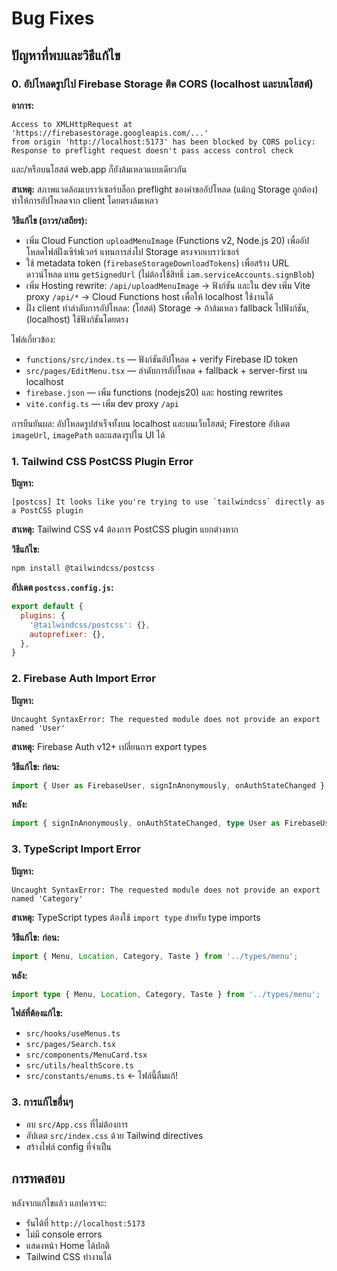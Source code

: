 # Bug Fixes

## ปัญหาที่พบและวิธีแก้ไข

### 0. อัปโหลดรูปไป Firebase Storage ติด CORS (localhost และบนโฮสต์)

**อาการ:**

```text
Access to XMLHttpRequest at 'https://firebasestorage.googleapis.com/...'
from origin 'http://localhost:5173' has been blocked by CORS policy:
Response to preflight request doesn't pass access control check
```

และ/หรือบนโฮสต์ web.app ก็ยังล้มเหลวแบบเดียวกัน

**สาเหตุ:** สภาพแวดล้อมเบราว์เซอร์บล็อก preflight ของคำขออัปโหลด (แม้กฎ Storage ถูกต้อง) ทำให้การอัปโหลดจาก client โดยตรงล้มเหลว

**วิธีแก้ไข (ถาวร/เสถียร):**

- เพิ่ม Cloud Function `uploadMenuImage` (Functions v2, Node.js 20) เพื่ออัปโหลดไฟล์ฝั่งเซิร์ฟเวอร์ แทนการส่งไป Storage ตรงจากเบราว์เซอร์
- ใช้ metadata token (`firebaseStorageDownloadTokens`) เพื่อสร้าง URL ดาวน์โหลด แทน `getSignedUrl` (ไม่ต้องใช้สิทธิ์ `iam.serviceAccounts.signBlob`)
- เพิ่ม Hosting rewrite: `/api/uploadMenuImage` → ฟังก์ชัน และใน dev เพิ่ม Vite proxy `/api/*` → Cloud Functions host เพื่อให้ localhost ใช้งานได้
- ฝั่ง client ทำลำดับการอัปโหลด: (โฮสต์) Storage → ถ้าล้มเหลว fallback ไปฟังก์ชัน, (localhost) ใช้ฟังก์ชันโดยตรง

ไฟล์เกี่ยวข้อง:

- `functions/src/index.ts` — ฟังก์ชันอัปโหลด + verify Firebase ID token
- `src/pages/EditMenu.tsx` — ลำดับการอัปโหลด + fallback + server-first บน localhost
- `firebase.json` — เพิ่ม functions (nodejs20) และ hosting rewrites
- `vite.config.ts` — เพิ่ม dev proxy `/api`

การยืนยันผล: อัปโหลดรูปสำเร็จทั้งบน localhost และบนเว็บโฮสต์; Firestore อัปเดต `imageUrl`, `imagePath` และแสดงรูปใน UI ได้

### 1. Tailwind CSS PostCSS Plugin Error

**ปัญหา:**
```
[postcss] It looks like you're trying to use `tailwindcss` directly as a PostCSS plugin
```

**สาเหตุ:** Tailwind CSS v4 ต้องการ PostCSS plugin แยกต่างหาก

**วิธีแก้ไข:**

```bash
npm install @tailwindcss/postcss
```

**อัปเดต `postcss.config.js`:**

```js
export default {
  plugins: {
    '@tailwindcss/postcss': {},
    autoprefixer: {},
  },
}
```

### 2. Firebase Auth Import Error

**ปัญหา:**
```
Uncaught SyntaxError: The requested module does not provide an export named 'User'
```

**สาเหตุ:** Firebase Auth v12+ เปลี่ยนการ export types

**วิธีแก้ไข:**
**ก่อน:**

```ts
import { User as FirebaseUser, signInAnonymously, onAuthStateChanged } from 'firebase/auth';
```

**หลัง:**

```ts
import { signInAnonymously, onAuthStateChanged, type User as FirebaseUser } from 'firebase/auth';
```

### 3. TypeScript Import Error

**ปัญหา:**
```
Uncaught SyntaxError: The requested module does not provide an export named 'Category'
```

**สาเหตุ:** TypeScript types ต้องใช้ `import type` สำหรับ type imports

**วิธีแก้ไข:**
**ก่อน:**

```ts
import { Menu, Location, Category, Taste } from '../types/menu';
```

**หลัง:**

```ts
import type { Menu, Location, Category, Taste } from '../types/menu';
```

**ไฟล์ที่ต้องแก้ไข:**
- `src/hooks/useMenus.ts`
- `src/pages/Search.tsx`
- `src/components/MenuCard.tsx`
- `src/utils/healthScore.ts`
- `src/constants/enums.ts` ← ไฟล์นี้ลืมแก้!

### 3. การแก้ไขอื่นๆ

- ลบ `src/App.css` ที่ไม่ต้องการ
- อัปเดต `src/index.css` ด้วย Tailwind directives
- สร้างไฟล์ config ที่จำเป็น

## การทดสอบ

หลังจากแก้ไขแล้ว แอปควรจะ:

- รันได้ที่ `http://localhost:5173`
- ไม่มี console errors
- แสดงหน้า Home ได้ปกติ
- Tailwind CSS ทำงานได้

